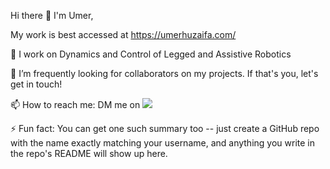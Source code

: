 Hi there 👋 I'm Umer,

My work is best accessed at https://umerhuzaifa.com/

🔭 I work on Dynamics and Control of Legged and Assistive Robotics

👯 I’m frequently looking for collaborators on my projects. If that's you, let's get in touch!

📫 How to reach me: DM me on <a href="https://linkedin.com/in/uhuzaifa"> <img src="https://depauledu-my.sharepoint.com/:i:/g/personal/mhuzaifa_depaul_edu/ET-gwRrirhJOr9jTmjLFPtYBc-3JBlyMrDYZTP8f-WV_zQ?e=54a4zd"> </a>

⚡ Fun fact: You can get one such summary too -- just create a GitHub repo with the name exactly matching your username, and anything you write in the repo's README will show up here.
